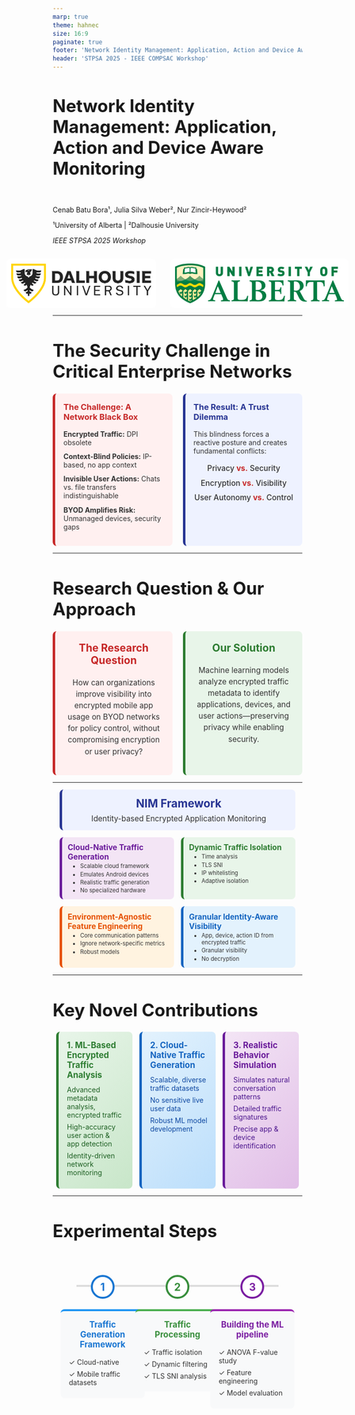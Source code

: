 ```yaml
---
marp: true
theme: hahnec
size: 16:9
paginate: true
footer: 'Network Identity Management: Application, Action and Device Aware Monitoring | STPSA 2025'
header: 'STPSA 2025 - IEEE COMPSAC Workshop'
---
```


<!-- _paginate: false -->
<!-- _footer: "" -->
<!-- _header: "" -->

# Network Identity Management: Application, Action and Device Aware Monitoring

<br>

Cenab Batu Bora¹, Julia Silva Weber², Nur Zincir-Heywood²

¹University of Alberta | ²Dalhousie University

*IEEE STPSA 2025 Workshop*

<div style="display: flex; justify-content: center; align-items: center; gap: 2em; margin-top: 2em;">
  <img src="../assets/dalhousie.png" alt="Dalhousie University Logo" style="height: 80px; background-color: white; padding: 10px; border-radius: 10px;">
  <img src="../assets/alberta.png" alt="University of Alberta Logo" style="height: 80px; background-color: white; padding: 10px; border-radius: 10px;">
</div>



<style scoped>
  section{justify-content: center;}
  h1 { font-size: 2.5em; }
  h2 { font-size: 1.5em; color: #666; }
</style>

---

# The Security Challenge in Critical Enterprise Networks

<div style="display: flex; justify-content: space-around; align-items: stretch; gap: 1.5em; margin-top: 1.5em;">

<!-- The Challenge -->
<div style="flex: 1; background-color: #fff0f0; border-left: 5px solid #c62828; padding: 1.2em; border-radius: 8px;">
<h3 style="margin-top: 0; color: #c62828;">The Challenge: A Network Black Box</h3>
<ul style="list-style-type: none; padding-left: 0; color: #333;">
  <li style="margin-bottom: 0.8em;  color: #333;"><strong>Encrypted Traffic:</strong> DPI obsolete</li>
  <li style="margin-bottom: 0.8em;  color: #333;"><strong>Context-Blind Policies:</strong> IP-based, no app context</li>
  <li style="margin-bottom: 0.8em;  color: #333;"><strong>Invisible User Actions:</strong> Chats vs. file transfers indistinguishable</li>
  <li style="color: #333;"><strong>BYOD Amplifies Risk:</strong> Unmanaged devices, security gaps</li>
</ul>
</div>

<!-- The Dilemma -->
<div style="flex: 1; background-color: #eef2ff; border-left: 5px solid #283593; padding: 1.2em; border-radius: 8px;">
<h3 style="margin-top: 0; color: #283593;">The Result: A Trust Dilemma</h3>
<p style="margin-bottom: 1.2em; color: #333;">This blindness forces a reactive posture and creates fundamental conflicts:</p>
<ul style="list-style-type: none; padding-left: 0; text-align: center; font-size: 1.1em; font-weight: 500; color: #333;">
  <li style="margin-bottom: 0.7em; color: #333;">Privacy <span style="color: #c62828; font-weight: 700;">vs.</span> Security</li>
  <li style="margin-bottom: 0.7em; color: #333;">Encryption <span style="color: #c62828; font-weight: 700;">vs.</span> Visibility</li>
  <li style="color: #333;">User Autonomy <span style="color: #c62828; font-weight: 700;">vs.</span> Control</li>
</ul>
</div>

</div>

---

# Research Question & Our Approach

<div style="display: flex; justify-content: space-around; align-items: stretch; gap: 1.5em; margin-top: 1.5em;">

<!-- The Research Question -->
<div style="flex: 1; background-color: #fff0f0; border-left: 5px solid #c62828; padding: 1.5em; border-radius: 8px; text-align: center;">
<h3 style="margin-top: 0; color: #c62828; font-size: 1.5em;">The Research Question</h3>
<p style="font-size: 1.1em; line-height: 1.5; color: #333;">How can organizations improve visibility into encrypted mobile app usage on BYOD networks for policy control, without compromising encryption or user privacy?</p>
</div>

<!-- Our Solution -->
<div style="flex: 1; background-color: #e8f5e9; border-left: 5px solid #2e7d32; padding: 1.5em; border-radius: 8px; text-align: center;">
<h3 style="margin-top: 0; color: #2e7d32; font-size: 1.5em;">Our Solution</h3>
<p style="font-size: 1.1em; line-height: 1.5; color: #333;">Machine learning models analyze encrypted traffic metadata to identify applications, devices, and user actions—preserving privacy while enabling security.</p>
</div>

</div>

---

<div style="display: flex; flex-direction: column; gap: 1em; margin: 0.5em 1em;">

<!-- Title Box -->
<div style="background-color: #eef2ff; border-left: 5px solid #283593; padding: 1em; border-radius: 8px; text-align: center;">
  <h3 style="margin: 0; color: #283593; font-size: 1.6em;">NIM Framework</h3>
  <p style="margin: 0.5em 0 0 0; color: #333; font-size: 1.1em;">Identity-based Encrypted Application Monitoring</p>
</div>

<!-- Innovation Grid -->
<div style="display: grid; grid-template-columns: repeat(2, 1fr); gap: 1em;">
  <!-- ML Models -->
  <div style="background-color: #f3e5f5; border-left: 5px solid #6a1b9a; padding: 0.8em; border-radius: 8px;">
    <h4 style="margin: 0; color: #6a1b9a; font-size: 1.1em;">Cloud-Native Traffic Generation</h4>
    <ul style="margin: 0.2em 0 0 1em; color: #333; font-size: 0.9em; padding-left: 1em;">
      <li style="margin: 0.2em 0 0 0; color: #333; font-size: 0.9em;">Scalable cloud framework</li>
      <li style="margin: 0.2em 0 0 0; color: #333; font-size: 0.9em;">Emulates Android devices</li>
      <li style="margin: 0.2em 0 0 0; color: #333; font-size: 0.9em;">Realistic traffic generation</li>
      <li style="margin: 0.2em 0 0 0; color: #333; font-size: 0.9em;">No specialized hardware</li>
    </ul>
  </div>
  
  <!-- Classification -->
  <div style="background-color: #e8f5e9; border-left: 5px solid #2e7d32; padding: 0.8em; border-radius: 8px;">
    <h4 style="margin: 0; color: #2e7d32; font-size: 1.1em;">Dynamic Traffic Isolation</h4>
    <ul style="margin: 0.2em 0 0 1em; color: #333; font-size: 0.9em; padding-left: 1em;">
      <li style="margin: 0.2em 0 0 0; color: #333; font-size: 0.9em;">Time analysis</li>
      <li style="margin: 0.2em 0 0 0; color: #333; font-size: 0.9em;">TLS SNI</li>
      <li style="margin: 0.2em 0 0 0; color: #333; font-size: 0.9em;">IP whitelisting</li>
      <li style="margin: 0.2em 0 0 0; color: #333; font-size: 0.9em;">Adaptive isolation</li>
    </ul>
  </div>
  
  <!-- Privacy -->
  <div style="background-color: #fff3e0; border-left: 5px solid #e65100; padding: 0.8em; border-radius: 8px;">
    <h4 style="margin: 0; color: #e65100; font-size: 1.1em;">Environment-Agnostic Feature Engineering</h4>
    <ul style="margin: 0.2em 0 0 1em; color: #333; font-size: 0.9em; padding-left: 1em;">
      <li style="margin: 0.2em 0 0 0; color: #333; font-size: 0.9em;">Core communication patterns</li>
      <li style="margin: 0.2em 0 0 0; color: #333; font-size: 0.9em;">Ignore network-specific metrics</li>
      <li style="margin: 0.2em 0 0 0; color: #333; font-size: 0.9em;">Robust models</li>
    </ul>
  </div>
  
  <!-- Zero Trust -->
  <div style="background-color: #e3f2fd; border-left: 5px solid #1565c0; padding: 0.8em; border-radius: 8px;">
    <h4 style="margin: 0; color: #1565c0; font-size: 1.1em;">Granular Identity-Aware Visibility</h4>
    <ul style="margin: 0.2em 0 0 1em; color: #333; font-size: 0.9em; padding-left: 1em;">
      <li style="margin: 0.2em 0 0 0; color: #333; font-size: 0.9em;">App, device, action ID from encrypted traffic</li>
      <li style="margin: 0.2em 0 0 0; color: #333; font-size: 0.9em;">Granular visibility</li>
      <li style="margin: 0.2em 0 0 0; color: #333; font-size: 0.9em;">No decryption</li>
    </ul>
  </div>
</div>

</div>

---


# Key Novel Contributions

<div style="display: grid; grid-template-columns: repeat(3, 1fr); gap: 1em; margin: 0.5em;">

<!-- ML-Based Analysis -->
<div style="background: linear-gradient(135deg, #e8f5e9 0%, #c8e6c9 100%); border-radius: 8px; padding: 1.2em; border-left: 5px solid #2e7d32;">
  <h3 style="color: #2e7d32; margin: 0; font-size: 1.2em;">1. ML-Based Encrypted Traffic Analysis</h3>
  <div style="margin-top: 0.8em; color: #1b5e20;">
    <p style="margin: 0.5em 0;">Advanced metadata analysis, encrypted traffic</p>
    <p style="margin: 0.5em 0;">High-accuracy user action & app detection</p>
    <p style="margin: 0.5em 0;">Identity-driven network monitoring</p>
  </div>
</div>

<!-- Cloud-Native Generation -->
<div style="background: linear-gradient(135deg, #e3f2fd 0%, #bbdefb 100%); border-radius: 8px; padding: 1.2em; border-left: 5px solid #1565c0;">
  <h3 style="color: #1565c0; margin: 0; font-size: 1.2em;">2. Cloud-Native Traffic Generation</h3>
  <div style="margin-top: 0.8em; color: #0d47a1;">
    <p style="margin: 0.5em 0;">Scalable, diverse traffic datasets</p>
    <p style="margin: 0.5em 0;">No sensitive live user data</p>
    <p style="margin: 0.5em 0;">Robust ML model development</p>
  </div>
</div>

<!-- Behavior Simulation -->
<div style="background: linear-gradient(135deg, #f3e5f5 0%, #e1bee7 100%); border-radius: 8px; padding: 1.2em; border-left: 5px solid #6a1b9a;">
  <h3 style="color: #6a1b9a; margin: 0; font-size: 1.2em;">3. Realistic Behavior Simulation</h3>
  <div style="margin-top: 0.8em; color: #4a148c;">
    <p style="margin: 0.5em 0;">Simulates natural conversation patterns</p>
    <p style="margin: 0.5em 0;">Detailed traffic signatures</p>
    <p style="margin: 0.5em 0;">Precise app & device identification</p>
  </div>
</div>

</div>

---

# Experimental Steps

<style scoped>
.roadmap-container {
  display: flex;
  justify-content: space-around;
  align-items: flex-start;
  position: relative;
  width: 90%;
  margin: 2em auto;
  padding-top: 40px;
  height: 70vh;
}
.roadmap-container::before {
  content: '';
  position: absolute;
  top: 60px;
  left: 5%;
  width: 90%;
  height: 4px;
  background-color: #ddd;
  z-index: 0;
}
.roadmap-step {
  position: relative;
  z-index: 1;
  text-align: center;
  width: 30%;
  display: flex;
  flex-direction: column;
  align-items: center;
}
.roadmap-step .icon {
  width: 40px;
  height: 40px;
  border-radius: 50%;
  background-color: #fff;
  border: 4px solid #ddd;
  display: flex;
  justify-content: center;
  align-items: center;
  margin-bottom: 1em;
  font-size: 1.5em;
  font-weight: bold;
  color: #333;
}
.roadmap-step.step1 .icon { color: #1976d2; border-color: #1976d2;}
.roadmap-step.step2 .icon { color: #388e3c; border-color: #388e3c;}
.roadmap-step.step3 .icon { color: #7b1fa2; border-color: #7b1fa2;}

.roadmap-step .content {
  background-color: #f8f9fa;
  padding: 1.2em;
  border-radius: 8px;
  width: 100%;
}
.roadmap-step.step1 .content { border-top: 4px solid #2196f3; }
.roadmap-step.step2 .content { border-top: 4px solid #4caf50; }
.roadmap-step.step3 .content { border-top: 4px solid #9c27b0; }

.roadmap-step h3 {
  margin-top: 0;
  font-size: 1.2em;
}
.roadmap-step.step1 h3 { color: #1976d2; }
.roadmap-step.step2 h3 { color: #388e3c; }
.roadmap-step.step3 h3 { color: #7b1fa2; }
.roadmap-step ul {
  list-style-type: none;
  padding-left: 0;
  margin: 0;
  color: #333;
  text-align: left;
}
.roadmap-step ul li {
  margin-bottom: 0.5em;
}
</style>

<div class="roadmap-container">
  <div class="roadmap-step step1">
    <div class="icon">1</div>
    <div class="content">
      <h3>Traffic Generation Framework</h3>
      <ul>
        <li style="color: #333;">✓ Cloud-native</li>
        <li style="color: #333;">✓ Mobile traffic datasets</li>
      </ul>
    </div>
  </div>
  <div class="roadmap-step step2">
    <div class="icon">2</div>
    <div class="content">
      <h3>Traffic Processing</h3>
      <ul>
        <li style="color: #333;">✓ Traffic isolation</li>
        <li style="color: #333;">✓ Dynamic filtering</li>
        <li style="color: #333;">✓ TLS SNI analysis</li>
      </ul>
    </div>
  </div>
  <div class="roadmap-step step3">
    <div class="icon">3</div>
    <div class="content">
      <h3>Building the ML pipeline</h3>
      <ul>
        <li style="color: #333;">✓ ANOVA F-value study</li>
        <li style="color: #333;">✓ Feature engineering</li>
        <li style="color: #333;">✓ Model evaluation</li>
      </ul>
    </div>
  </div>
</div>

---

# Traffic Generation System

<div style="display: flex; gap: 2em;">

<div style="flex: 1;">

### System Overview
- **Platform:** Cuttlefish on Google Cloud
- **Scale:** 8 concurrent IMAs
- **Duration:** 37 hours of traffic
- **Behavior:** Natural conversation patterns
- **Timing:** 15-60s random intervals
- **Tools:** tcpdump + Tranalyzer2

</div>

<div style="flex: 1;">

### Dialogue Schedule Example
| Dialogue | Device | IMA | Wait Time (s) |
|----------|--------|-----|---------------|
| Nay, answer me. ... | 3 | signal | 45 |
| He. ... | 2 | signal | 60 |
| You come most ... | 3 | teams | 55 |
| Not a mouse ... | 3 | skype | 58 |
| Well, good night. ... | 1 | signal | 33 |
| *... conversation continues ...* | | | |

</div>

</div>

---


# Visualizing the Traffic Generation Framework

<video src="../assets/Real-life%20Click%20Farm.mp4" autoplay loop muted playsinline style="display: block; margin: auto; width: 100%; height: calc(100vh - 500px);"></video>

---

# Traffic Generation Architecture

<style>
.diagram-bg {
  border-radius: 8px;
  box-sizing: border-box;
  align-items: center;
  justify-content: center;
}
</style>

<div class="diagram-bg">

```mermaid
%%{init: {
  'theme': 'base',
  'themeVariables': {
    'primaryColor': '#e1f5fe',
    'primaryTextColor': '#000',
    'primaryBorderColor': '#00b0ff',
    'lineColor': '#fff',
    'secondaryColor': '#f3e5f5',
    'tertiaryColor': '#fff3e0',
    'fontSize': '32px',
    'messageFontSize': '32px',
    'messageFont': 'arial',
    'nodeFontSize': '32px',
    'lineWidth': '200px'
  },
  'flowchart': {
    'nodeSpacing': 40,
    'rankSpacing': 50,
    'padding': 10,
    'width': 1600,
    'height': 800,
    'diagramPadding': 0,
    'htmlLabels': true,
    'curve': 'basis'
  }
}}%%
graph LR
    %% Control Layer with bigger boxes
    Orchestrator["<div style='padding: 1.5em;'> Orchestrator<br/><span style='font-size: 1.6em;'>Traffic Generation<br/>Controller</span></div>"]
    Server["<div style='padding: 1.5em;'>Central Server<br/><span style='font-size: 1.6em;'>Message & Command<br/>Distribution</span></div>"]
    
    %% Cloud Layer
    CI1["<div style='font-size: 1.6em; padding: 1.2em;'> Cloud<br/>Instance 1</div>"]
    CI2["<div style='font-size: 1.6em; padding: 1.2em;'> Cloud<br/>Instance 2</div>"]
    CI3["<div style='font-size: 1.6em; padding: 1.2em;'> Cloud<br/>Instance 3</div>"]
    
    %% Device Layer
    CD1["<div style='font-size: 1.6em; padding: 1.2em;'> Virtual<br/>Device 1</div>"]
    CD2["<div style='font-size: 1.6em; padding: 1.2em;'> Virtual<br/>Device 2</div>"]
    CD3["<div style='font-size: 1.6em; padding: 1.2em;'> Virtual<br/>Device 3</div>"]
    
    %% Communication Layer with bigger box
    GC["<div style='padding: 1.5em;'> Group Chats<br/><span style='font-size: 1.6em;'>Multi-Device<br/>Communication</span></div>"]

    %% Connections with better spacing and larger font
    Orchestrator --> |"<div style='font-size: 1.5em;'>Schedules<br/>Instructions</div>"| Server
    Server --> |"<div style='font-size: 1.5em;'>WebSocket<br/>Messages</div>"| CI1 & CI2 & CI3
    CI1 --> |"<div style='font-size: 1.5em;'>ADB<br/>Commands</div>"| CD1
    CI2 --> |"<div style='font-size: 1.5em;'>ADB<br/>Commands</div>"| CD2
    CI3 --> |"<div style='font-size: 1.5em;'>ADB<br/>Commands</div>"| CD3
    CD1 & CD2 & CD3 --> |"<div style='font-size: 1.5em;'>IMA<br/>Messages</div>"| GC

    %% Enhanced styling with bigger boxes
    classDef control fill:#e1f5fe,stroke:#00b0ff,stroke-width:5px,rx:15,ry:15
    classDef cloud fill:#f3e5f5,stroke:#9c27b0,stroke-width:4px,rx:12,ry:12
    classDef devices fill:#fff3e0,stroke:#ff9100,stroke-width:4px,rx:12,ry:12
    classDef communication fill:#e8f5e9,stroke:#43a047,stroke-width:5px,rx:15,ry:15

    %% Apply styles
    class Orchestrator,Server control
    class CI1,CI2,CI3 cloud
    class CD1,CD2,CD3 devices
    class GC communication

    %% Add styling for better text visibility
    style Orchestrator font-weight:bold,font-size:32px
    style Server font-weight:bold,font-size:32px
    style GC font-weight:bold,font-size:32px
    linkStyle default stroke-width:20px,stroke:#fff
```

</div>

---

# Traffic Preprocessing Pipeline

<style>
.diagram-bg {
  border-radius: 8px;
  box-sizing: border-box;
  align-items: center;
  justify-content: center;
}
</style>

<div class="diagram-bg">

```mermaid
%%{init: {
  'theme': 'base',
  'themeVariables': {
    'primaryColor': '#e1f5fe',
    'primaryTextColor': '#000',
    'primaryBorderColor': '#00b0ff',
    'lineColor': '#fff',
    'secondaryColor': '#f3e5f5',
    'tertiaryColor': '#fff3e0',
    'fontSize': '40px',
    'messageFontSize': '40px',
    'messageFont': 'arial',
    'nodeFontSize': '40px',
    'edgeLabelBackground': '#ffffff',
    'lineWidth': '200px'
  },
  'flowchart': {
    'nodeSpacing': 50,
    'rankSpacing': 80,
    'padding': 20,
    'width': 1600,
    'height': 800,
    'diagramPadding': 10,
    'htmlLabels': true,
    'curve': 'basis'
  }
}}%%
graph LR
    %% Data Capture Stage
    A["<div style='padding: 1.8em; min-width: 250px;'><h3 style='margin:0; color: #0277bd; font-size: 1.8em;'>Data Capture</h3><div style='font-size: 1.9em; margin-top: 0.5em;'>Encrypted Traffic</div></div>"]

    %% Processing Stage
    B["<div style='padding: 1.8em; min-width: 250px;'><h3 style='margin:0; color: #7b1fa2; font-size: 1.8em;'>Traffic Isolation</h3><div style='font-size: 1.9em; margin-top: 0.5em;'>Initial Processing</div></div>"]
    DB[("<div style='padding: 1.8em;'><h3 style='margin:0; color: #7b1fa2; font-size: 1.8em;'>Session DB</h3><div style='font-size: 1.9em; margin-top: 0.5em;'>Traffic Metadata</div></div>")]
    Methods{"<div style='padding: 1.8em;'><h3 style='margin:0; color: #7b1fa2; font-size: 1.8em;'>Analysis</h3><div style='font-size: 1.9em; margin-top: 0.5em;'>Isolation Methods</div></div>"}

    %% Isolation Techniques
    B1["<div style='padding: 1.8em;'><h3 style='margin:0; color: #ef6c00; font-size: 1.8em;'>Time Analysis</h3><div style='font-size: 1.9em; margin-top: 0.5em;'>Bounded Correlation</div></div>"]
    B2["<div style='padding: 1.8em;'><h3 style='margin:0; color: #ef6c00; font-size: 1.8em;'>TLS Analysis</h3><div style='font-size: 1.9em; margin-top: 0.5em;'>SNI Inspection</div></div>"]
    B3["<div style='padding: 1.8em;'><h3 style='margin:0; color: #ef6c00; font-size: 1.8em;'>IP Analysis</h3><div style='font-size: 1.9em; margin-top: 0.5em;'>Range Validation</div></div>"]

    %% Output Stage
    C["<div style='padding: 1.8em; min-width: 250px;'><h3 style='margin:0; color: #2e7d32; font-size: 1.8em;'>Results</h3><div style='font-size: 1.9em; margin-top: 0.5em;'>Clean IMA Traffic</div></div>"]

    %% Connections with descriptive labels
    A --> |"<div style='font-size: 1.9em;'>Raw Traffic</div>"| B
    B --> |"<div style='font-size: 1.9em;'>Session Data</div>"| DB
    DB --> |"<div style='font-size: 1.9em;'>Analysis Input</div>"| Methods
    Methods --> |"<div style='font-size: 1.9em;'>Time-based</div>"| B1
    Methods --> |"<div style='font-size: 1.9em;'>Protocol</div>"| B2
    Methods --> |"<div style='font-size: 1.9em;'>Network</div>"| B3
    B1 & B2 & B3 --> |"<div style='font-size: 1.9em;'>Validated Traffic</div>"| C

    %% Styling definitions with thicker borders
    classDef capture fill:#e1f5fe,stroke:#00b0ff,stroke-width:12px,rx:12,ry:12
    classDef processing fill:#f3e5f5,stroke:#9c27b0,stroke-width:12px,rx:12,ry:12
    classDef techniques fill:#fff3e0,stroke:#ff9100,stroke-width:12px,rx:12,ry:12
    classDef output fill:#e8f5e9,stroke:#43a047,stroke-width:12px,rx:12,ry:12

    %% Apply styles to nodes
    class A capture
    class B,DB,Methods processing
    class B1,B2,B3 techniques
    class C output

    %% Link styling
    linkStyle default stroke-width:20px,stroke:#fff
```

</div>

---
# Building the ML Model: App & Device

<div style="display: flex; flex-direction: column; gap: 1.5em; margin-top: 1em;">

<!-- Top Box: App & Device ID -->
<div style="background-color: #e3f2fd; border-left: 5px solid #1565c0; padding: 1.5em; border-radius: 8px;">
<h3 style="margin-top: 0; color: #1565c0;">App & Device Identification</h3>
<p style="color: #333;">A multi-output model was trained to predict both the application and its source device from a single traffic flow.</p>
<ul style="padding-left: 1.2em;">
  <li style="margin-bottom: 0.5em; color: #333;"><strong>Feature Selection:</strong> ANOVA F-value, 109 features, key: tcpMSS</li>
  <li style="margin-bottom: 0.5em; color: #333;"><strong>Models Evaluated:</strong> Decision Tree, Random Forest, Gradient Boosting</li>
  <li style="margin-bottom: 0.5em; color: #333;"><strong>Top Performer:</strong> Gradient Boosting, highest IMA accuracy</li>
  <li style="color: #333;"><strong>Validation:</strong> 10-fold cross-validation, robust model</li>
</ul>
</div>

---
# Building the ML Model: User Action 

<div style="display: flex; flex-direction: column; gap: 1.5em; margin-top: 1em;">

<!-- Bottom Box: Action Classification -->
<div style="background-color: #e8f5e9; border-left: 5px solid #2e7d32; padding: 1.5em; border-radius: 8px;">
<h3 style="margin-top: 0; color: #2e7d32;">User Action Classification</h3>
<p style="color: #333;">A binary classifier was built to distinguish between group chats and 1-on-1 messages as a proof-of-concept.</p>
<ul style="padding-left: 1.2em;">
  <li style="margin-bottom: 0.5em; color: #333;"><strong>Dataset:</strong> Group chat + public 1-on-1 dataset, diverse patterns</li>
  <li style="margin-bottom: 0.5em; color: #333;"><strong>Feature Engineering:</strong> Environment-agnostic patterns, timing ratios</li>
  <li style="margin-bottom: 0.5em; color: #333;"><strong>Top Performer:</strong> Gradient Boosting, most effective</li>
  <li style="color: #333;"><strong>Insight:</strong> Distinct user actions, unique metadata signatures</li>
</ul>
</div>

</div>

---
# ML Architecture

<div class="diagram-bg">

```mermaid
%%{init: {
  'theme': 'base',
  'themeVariables': {
    'primaryColor': '#e1f5fe',
    'primaryTextColor': '#000',
    'primaryBorderColor': '#00b0ff',
    'lineColor': '#fff',
    'secondaryColor': '#f3e5f5',
    'tertiaryColor': '#fff3e0',
    'fontSize': '40px',
    'messageFontSize': '40px',
    'messageFont': 'arial',
    'nodeFontSize': '40px',
    'edgeLabelBackground': '#ffffff',
    'lineWidth': '200px'
  },
  'flowchart': {
    'nodeSpacing': 50,
    'rankSpacing': 80,
    'padding': 20,
    'width': 1600,
    'height': 800,
    'diagramPadding': 10,
    'htmlLabels': true,
    'curve': 'basis'
  }
}}%%
graph LR
    %% Input Stage
    A["<div style='padding: 1.8em; min-width: 250px;'><h3 style='margin:0; color: #0277bd; font-size: 1.8em;'>Data Input</h3><div style='font-size: 1.9em; margin-top: 0.5em;'>Labeled Traffic Flows</div></div>"]

    %% Feature Processing Stage
    B["<div style='padding: 1.8em; min-width: 250px;'><h3 style='margin:0; color: #7b1fa2; font-size: 1.8em;'>Feature Processing</h3><div style='font-size: 1.9em; margin-top: 0.5em;'>Raw Feature Extraction</div></div>"]
    C["<div style='padding: 1.8em; min-width: 250px;'><h3 style='margin:0; color: #7b1fa2; font-size: 1.8em;'>Feature Selection</h3><div style='font-size: 1.9em; margin-top: 0.5em;'>Feature Engineering</div></div>"]

    %% Models Stage
    D["<div style='padding: 1.8em; min-width: 250px;'><h3 style='margin:0; color: #ef6c00; font-size: 1.8em;'>Multi-Output</h3><div style='font-size: 1.9em; margin-top: 0.5em;'>App & Device Classifier</div></div>"]
    G["<div style='padding: 1.8em; min-width: 250px;'><h3 style='margin:0; color: #ef6c00; font-size: 1.8em;'>Binary</h3><div style='font-size: 1.9em; margin-top: 0.5em;'>Group vs 1:1 Classifier</div></div>"]

    %% Engineering Stage
    F["<div style='padding: 1.8em; min-width: 250px;'><h3 style='margin:0; color: #1565c0; font-size: 1.8em;'>Action-Specific</h3><div style='font-size: 1.9em; margin-top: 0.5em;'>Feature Engineering</div></div>"]

    %% Output Stage
    E["<div style='padding: 1.8em; min-width: 250px;'><h3 style='margin:0; color: #2e7d32; font-size: 1.8em;'>App & Device</h3><div style='font-size: 1.9em; margin-top: 0.5em;'>98.6% F1-Score</div></div>"]
    H["<div style='padding: 1.8em; min-width: 250px;'><h3 style='margin:0; color: #2e7d32; font-size: 1.8em;'>Group vs 1:1</h3><div style='font-size: 1.9em; margin-top: 0.5em;'>73.3% F1-Score</div></div>"]

    %% Connections with descriptive labels
    A --> |"<div style='font-size: 1.9em;'>Raw Data</div>"| B
    B --> |"<div style='font-size: 1.9em;'>Features</div>"| C
    C --> |"<div style='font-size: 1.9em;'>Selected Features</div>"| D
    D --> |"<div style='font-size: 1.9em;'>Classification</div>"| E
    
    B --> |"<div style='font-size: 1.9em;'>Raw Features</div>"| F
    F --> |"<div style='font-size: 1.9em;'>Engineered Features</div>"| G
    G --> |"<div style='font-size: 1.9em;'>Classification</div>"| H

    %% Styling definitions with thicker borders
    classDef input fill:#e1f5fe,stroke:#00b0ff,stroke-width:6px,rx:12,ry:12
    classDef features fill:#f3e5f5,stroke:#9c27b0,stroke-width:6px,rx:12,ry:12
    classDef models fill:#fff3e0,stroke:#ff9100,stroke-width:6px,rx:12,ry:12
    classDef engineering fill:#e3f2fd,stroke:#1565c0,stroke-width:6px,rx:12,ry:12
    classDef output fill:#e8f5e9,stroke:#43a047,stroke-width:6px,rx:12,ry:12

    %% Apply styles to nodes
    class A input
    class B,C features
    class D,G models
    class F engineering
    class E,H output

    %% Link styling
    linkStyle default stroke-width:20px,stroke:#fff
```

</div>

---

# Performance Results

<div style="display: flex; align-items: center; gap: 3em;">
<div style="flex: 1;">

## **98.6% F1-Score**
### Application Classification
*Gradient Boosting ML Model*

## **~100% Accuracy**
### Device Identification
*Near-perfect ML performance*

## **73.3% F1-Score**
### User Action Classification
*Group vs 1:1 Chats (Overall)*

</div>
<div style="flex: 1; text-align: center; font-size: 0.7em;">

#### User Action Classification (Gradient Boosting)

| IMA       | Accuracy | Precision | Recall | F1 Score |
|:----------|:--------:|:---------:|:------:|:--------:|
| Discord   | 90.6%    | 90.8%     | 90.2%  | **90.4%**|
| Messenger | 82.2%    | 82.4%     | 80.5%  | 81.1%    |
| Signal    | 50.8%    | 27.4%     | 43.4%  | 33.6%    |
| Slack     | 72.4%    | 72.3%     | 71.8%  | 71.9%    |
| Teams     | 75.8%    | 75.5%     | 76.7%  | 75.5%    |
| Telegram  | 85.5%    | 86.3%     | 84.9%  | 85.2%    |

<br>

#### Model Performance Comparison (Min-Max Results)

| Model           | App F1 | Device F1 | Action F1 |
|:----------------|:------:|:---------:|:---------:|
| Naive Bayes     | .64-.70| .19-.26   | .30-.88   |
| Decision Tree   | .96-.97| .99-1.0   | .33-.87   |
| Random Forest   | .96-.97| .99-.99   | .32-.89   |
| **Grad. Boost** | **.97-.98**| **.99-1.0** | .33-.90   |
| SVM             | .70-.72| .23-.26   | .30-.91   |

</div>
</div>

---

# NIM as a Concept

- **Core Idea**: Encrypted traffic metadata → app, device, action (no decryption)
- **Access Control**: Role-based (RBAC) for encrypted apps
  - Access groups (e.g., Developers, Executives)
  - App permissions assigned to groups
- **How it Works**:
  1. Collect traffic metadata (firewalls, switches)
  2. ML engine: app, device, action classification
  3. Policy engine: combine with user/group identity
  4. Enforce via SDN, VPNs, existing infra
- **Proactive Security**: Proactive app access blocking, Zero Trust


---

# Future Work

- **Scale the Data Generation**:
  - 20+ user groups
  - Richer, complex multi-user dynamics

- **Explore Federated Learning**:
  - Distributed model training, no central data
  - Enhanced privacy
  - Collaborative NIM model improvements

---

<!-- _paginate: false -->
<!-- _footer: "" -->

# Conclusion & Discussion

<div style="text-align: center; font-size: 1.2em; margin-top: 2em;">

### Thank you for listening!

<br>

### Open Questions for Discussion:

How can **federated learning** enhance multi-org security?
What **AI ethics** considerations are most critical?

<br>

**Contact:** cenab@ualberta.ca | **Code & Data:** [GitHub/Zenodo](https://doi.org/10.5281/zenodo.15460189)

</div>

<style scoped>
  section{justify-content: center;}
</style>
